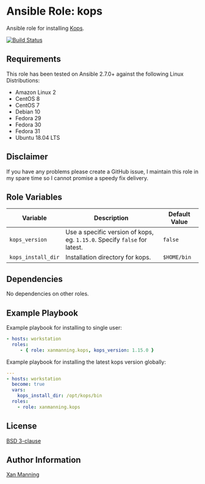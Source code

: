 # Ansible Role: kops

Ansible role for installing [Kops](https://kops.sigs.k8s.io/).

[![Build Status](https://www.travis-ci.org/PyratLabs/ansible-role-kops.svg?branch=master)](https://www.travis-ci.org/PyratLabs/ansible-role-kops)

## Requirements

This role has been tested on Ansible 2.7.0+ against the following Linux Distributions:

  - Amazon Linux 2
  - CentOS 8
  - CentOS 7
  - Debian 10
  - Fedora 29
  - Fedora 30
  - Fedora 31
  - Ubuntu 18.04 LTS

## Disclaimer

If you have any problems please create a GitHub issue, I maintain this role in
my spare time so I cannot promise a speedy fix delivery.

## Role Variables


| Variable           | Description                                                               | Default Value    |
|--------------------|---------------------------------------------------------------------------|------------------|
| `kops_version`     | Use a specific version of kops, eg. `1.15.0`. Specify `false` for latest. | `false`          |
| `kops_install_dir` | Installation directory for kops.                                          | `$HOME/bin`      |

## Dependencies

No dependencies on other roles.

## Example Playbook

Example playbook for installing to single user:

```yaml
- hosts: workstation
  roles:
     - { role: xanmanning.kops, kops_version: 1.15.0 }
```

Example playbook for installing the latest kops version globally:

```yaml
---
- hosts: workstation
  become: true
  vars:
    kops_install_dir: /opt/kops/bin
  roles:
    - role: xanmanning.kops
```

## License

[BSD 3-clause](LICENSE.txt)

## Author Information

[Xan Manning](https://xanmanning.co.uk/)

